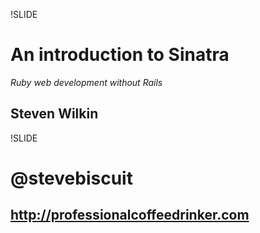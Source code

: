 !SLIDE 

# An introduction to Sinatra
_Ruby web development without Rails_
## Steven Wilkin

!SLIDE

# @stevebiscuit
## http://professionalcoffeedrinker.com
